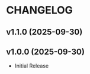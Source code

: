 # CHANGELOG

<!-- version list -->

## v1.1.0 (2025-09-30)


## v1.0.0 (2025-09-30)

- Initial Release
